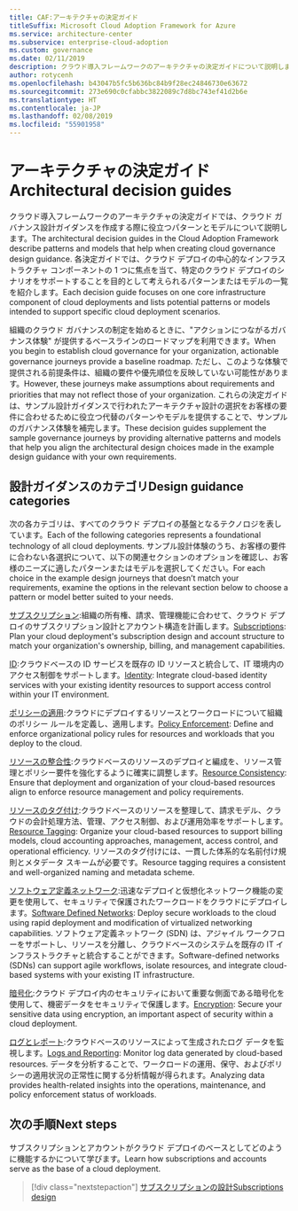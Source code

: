 ```yaml
---
title: CAF:アーキテクチャの決定ガイド
titleSuffix: Microsoft Cloud Adoption Framework for Azure
ms.service: architecture-center
ms.subservice: enterprise-cloud-adoption
ms.custom: governance
ms.date: 02/11/2019
description: クラウド導入フレームワークのアーキテクチャの決定ガイドについて説明します。
author: rotycenh
ms.openlocfilehash: b43047b5fc5b636bc84b9f28ec24846730e63672
ms.sourcegitcommit: 273e690c0cfabbc3822089c7d8bc743ef41d2b6e
ms.translationtype: HT
ms.contentlocale: ja-JP
ms.lasthandoff: 02/08/2019
ms.locfileid: "55901958"
---
```

# <a name="architectural-decision-guides"></a><span data-ttu-id="8b560-103">アーキテクチャの決定ガイド</span><span class="sxs-lookup"><span data-stu-id="8b560-103">Architectural decision guides</span></span>

<span data-ttu-id="8b560-104">クラウド導入フレームワークのアーキテクチャの決定ガイドでは、クラウド ガバナンス設計ガイダンスを作成する際に役立つパターンとモデルについて説明します。</span><span class="sxs-lookup"><span data-stu-id="8b560-104">The architectural decision guides in the Cloud Adoption Framework describe patterns and models that help when creating cloud governance design guidance.</span></span> <span data-ttu-id="8b560-105">各決定ガイドでは、クラウド デプロイの中心的なインフラストラクチャ コンポーネントの 1 つに焦点を当て、特定のクラウド デプロイのシナリオをサポートすることを目的として考えられるパターンまたはモデルの一覧を紹介します。</span><span class="sxs-lookup"><span data-stu-id="8b560-105">Each decision guide focuses on one core infrastructure component of cloud deployments and lists potential patterns or models intended to support specific cloud deployment scenarios.</span></span>

<span data-ttu-id="8b560-106">組織のクラウド ガバナンスの制定を始めるときに、"アクションにつながるガバナンス体験" が提供するベースラインのロードマップを利用できます。</span><span class="sxs-lookup"><span data-stu-id="8b560-106">When you begin to establish cloud governance for your organization,  actionable governance journeys provide a baseline roadmap.</span></span> <span data-ttu-id="8b560-107">ただし、このような体験で提供される前提条件は、組織の要件や優先順位を反映していない可能性があります。</span><span class="sxs-lookup"><span data-stu-id="8b560-107">However, these journeys make assumptions about requirements and priorities that may not reflect those of your organization.</span></span>
<span data-ttu-id="8b560-108">これらの決定ガイドは、サンプル設計ガイダンスで行われたアーキテクチャ設計の選択をお客様の要件に合わせるために役立つ代替のパターンやモデルを提供することで、サンプルのガバナンス体験を補完します。</span><span class="sxs-lookup"><span data-stu-id="8b560-108">These decision guides supplement the sample governance journeys by providing alternative patterns and models that help you align the architectural design choices made in the example design guidance with your own requirements.</span></span>

## <a name="design-guidance-categories"></a><span data-ttu-id="8b560-109">設計ガイダンスのカテゴリ</span><span class="sxs-lookup"><span data-stu-id="8b560-109">Design guidance categories</span></span>

<span data-ttu-id="8b560-110">次の各カテゴリは、すべてのクラウド デプロイの基盤となるテクノロジを表しています。</span><span class="sxs-lookup"><span data-stu-id="8b560-110">Each of the following categories represents a foundational technology of all cloud deployments.</span></span> <span data-ttu-id="8b560-111">サンプル設計体験のうち、お客様の要件に合わない各選択について、以下の関連セクションのオプションを確認し、お客様のニーズに適したパターンまたはモデルを選択してください。</span><span class="sxs-lookup"><span data-stu-id="8b560-111">For each choice in the example design journeys that doesn’t match your requirements, examine the options in the relevant section below to choose a pattern or model better suited to your needs.</span></span>

<span data-ttu-id="8b560-112">[サブスクリプション](./subscriptions/overview.md):組織の所有権、請求、管理機能に合わせて、クラウド デプロイのサブスクリプション設計とアカウント構造を計画します。</span><span class="sxs-lookup"><span data-stu-id="8b560-112">[Subscriptions](./subscriptions/overview.md): Plan your cloud deployment's subscription design and account structure to match your organization's ownership, billing, and management capabilities.</span></span>

<span data-ttu-id="8b560-113">[ID](./identity/overview.md):クラウドベースの ID サービスを既存の ID リソースと統合して、IT 環境内のアクセス制御をサポートします。</span><span class="sxs-lookup"><span data-stu-id="8b560-113">[Identity](./identity/overview.md): Integrate cloud-based identity services with your existing identity resources to support access control within your IT environment.</span></span>

<span data-ttu-id="8b560-114">[ポリシーの適用](./policy-enforcement/overview.md):クラウドにデプロイするリソースとワークロードについて組織のポリシー ルールを定義し、適用します。</span><span class="sxs-lookup"><span data-stu-id="8b560-114">[Policy Enforcement](./policy-enforcement/overview.md): Define and enforce organizational policy rules for resources and workloads that you deploy to the cloud.</span></span>

<span data-ttu-id="8b560-115">[リソースの整合性](./resource-consistency/overview.md):クラウドベースのリソースのデプロイと編成を、リソース管理とポリシー要件を強化するように確実に調整します。</span><span class="sxs-lookup"><span data-stu-id="8b560-115">[Resource Consistency](./resource-consistency/overview.md): Ensure that deployment and organization of your cloud-based resources align to enforce resource management and policy requirements.</span></span>

<span data-ttu-id="8b560-116">[リソースのタグ付け](./resource-tagging/overview.md):クラウドベースのリソースを整理して、請求モデル、クラウドの会計処理方法、管理、アクセス制御、および運用効率をサポートします。</span><span class="sxs-lookup"><span data-stu-id="8b560-116">[Resource Tagging](./resource-tagging/overview.md): Organize your cloud-based resources to support billing models, cloud accounting approaches, management, access control, and operational efficiency.</span></span> <span data-ttu-id="8b560-117">リソースのタグ付けには、一貫した体系的な名前付け規則とメタデータ スキームが必要です。</span><span class="sxs-lookup"><span data-stu-id="8b560-117">Resource tagging requires a consistent and well-organized naming and metadata scheme.</span></span>

<span data-ttu-id="8b560-118">[ソフトウェア定義ネットワーク](./software-defined-network/overview.md):迅速なデプロイと仮想化ネットワーク機能の変更を使用して、セキュリティで保護されたワークロードをクラウドにデプロイします。</span><span class="sxs-lookup"><span data-stu-id="8b560-118">[Software Defined Networks](./software-defined-network/overview.md): Deploy secure workloads to the cloud using rapid deployment and modification of virtualized networking capabilities.</span></span> <span data-ttu-id="8b560-119">ソフトウェア定義ネットワーク (SDN) は、アジャイル ワークフローをサポートし、リソースを分離し、クラウドベースのシステムを既存の IT インフラストラクチャと統合することができます。</span><span class="sxs-lookup"><span data-stu-id="8b560-119">Software-defined networks (SDNs) can support agile workflows, isolate resources, and integrate cloud-based systems with your existing IT infrastructure.</span></span>

<span data-ttu-id="8b560-120">[暗号化](./encryption/overview.md):クラウド デプロイ内のセキュリティにおいて重要な側面である暗号化を使用して、機密データをセキュリティで保護します。</span><span class="sxs-lookup"><span data-stu-id="8b560-120">[Encryption](./encryption/overview.md): Secure your sensitive data using encryption, an important aspect of security within a cloud deployment.</span></span>

<span data-ttu-id="8b560-121">[ログとレポート](./log-and-report/overview.md):クラウドベースのリソースによって生成されたログ データを監視します。</span><span class="sxs-lookup"><span data-stu-id="8b560-121">[Logs and Reporting](./log-and-report/overview.md): Monitor log data generated by cloud-based resources.</span></span> <span data-ttu-id="8b560-122">データを分析することで、ワークロードの運用、保守、およびポリシーの適用状況の正常性に関する分析情報が得られます。</span><span class="sxs-lookup"><span data-stu-id="8b560-122">Analyzing data provides health-related insights into the operations, maintenance, and policy enforcement status of workloads.</span></span>

## <a name="next-steps"></a><span data-ttu-id="8b560-123">次の手順</span><span class="sxs-lookup"><span data-stu-id="8b560-123">Next steps</span></span>

<span data-ttu-id="8b560-124">サブスクリプションとアカウントがクラウド デプロイのベースとしてどのように機能するかについて学びます。</span><span class="sxs-lookup"><span data-stu-id="8b560-124">Learn how subscriptions and accounts serve as the base of a cloud deployment.</span></span>

> [!div class="nextstepaction"]
> [<span data-ttu-id="8b560-125">サブスクリプションの設計</span><span class="sxs-lookup"><span data-stu-id="8b560-125">Subscriptions design</span></span>](subscriptions/overview.md)
